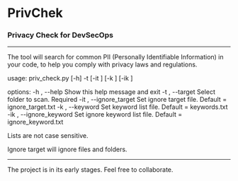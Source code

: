 # PrivChek
### Privacy Check for DevSecOps
---
The tool will search for common PII (Personally Identifiable Information) in your code, to help you comply with privacy laws and regulations.

usage: priv_check.py [-h] -t [-it ] [-k  ] [-ik ]

options:
  -h  , --help            Show this help message and exit
  -t  , --target          Select folder to scan. Required
  -it , --ignore_target   Set ignore target file. Default = ignore_target.txt
  -k  , --keyword         Set keyword list file. Default = keywords.txt
  -ik , --ignore_keyword  Set ignore keyword list file. Default = ignore_keyword.txt

Lists are not case sensitive.

Ignore target will ignore files and folders. 

---
The project is in its early stages. Feel free to collaborate.